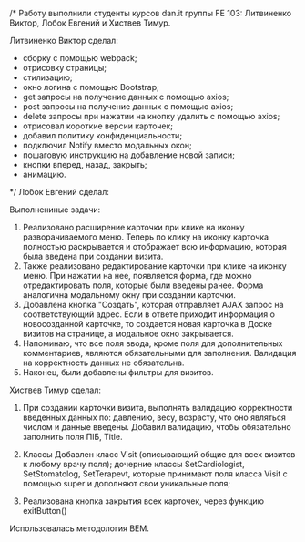/* Работу выполнили студенты курсов dan.it группы FE 103: Литвиненко Виктор, Лобок Евгений и Хиствев Тимур.

Литвиненко Виктор сделал:
- сборку с помощью webpack;
- отрисовку страницы;
- cтилизацию;
- окно логина с помощью Bootstrap;
- get запросы на получение данных с помощью axios;
- post запросы на получение данных с помощью axios;
- delete запросы при нажатии на кнопку удалить с помощью axios;
- отрисовал короткие версии карточек;
- добавил политику конфиденциальности;
- подключил Notify вместо модальных окон;
- пошаговую инструкцию на добавление новой записи;
- кнопки вперед, назад, закрыть;
- анимацию.


*/
Лобок Евгений сделал:

 Выполнениные задачи:

1. Реализовано расширение карточки при клике на иконку разворачиваемого меню. Теперь по клику на иконку карточка полностью раскрывается и отображает всю информацию, которая была введена при создании визита.
2. Также реализовано редактирование карточки при клике на иконку меню. При нажатии на нее, появляется форма, где можно отредактировать поля, которые были введены ранее. Форма аналогична модальному окну при создании карточки.
3. Добавлена кнопка "Создать", которая отправляет AJAX запрос на соответствующий адрес. Если в ответе приходит информация о новосозданной карточке, то создается новая карточка в Доске визитов на странице, а модальное окно закрывается.
4. Напоминаю, что все поля ввода, кроме поля для дополнительных комментариев, являются обязательными для заполнения. Валидация на корректность данных не обязательна.
5. Наконец, были добавлены фильтры для визитов.

Хиствев Тимур сделал:
1. При создании карточки визита, выполнять валидацию корректности введенных данных по: давлению, весу, возрасту, что оно являться числом и данные введены.
Добавил валидацию, чтобы обязательно заполнить поля ПІБ, Title.

2. Классы
Добавлен класс Visit (описывающий общие для всех визитов к любому врачу поля);
    дочерние классы SetCardiologist, SetStomatolog, SetTerapevt, которые принимают поля класса Visit с помощью super и дополняют свои уникальные поля;

3. Реализована кнопка закрытия всех карточек, через функцию exitButton()

Использовалась методология BEM.